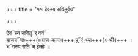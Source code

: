 +++
title = "११ देवस्य सवितुर्वयं"

+++

देव᳓स्य सवितु᳓र् वयं᳓  
वाजय᳓न्तः+++(=वाज-कामाः)+++ पु᳓रं-ध्या+++(←धीः)+++ ।  
भ᳓गस्य राति᳓म् ईमहे ॥
